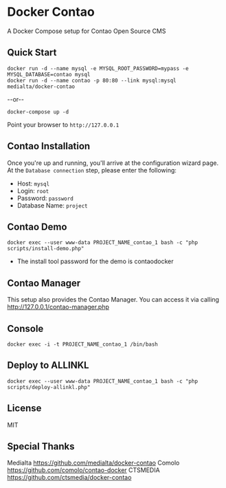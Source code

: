 Docker Contao
===

A Docker Compose setup for Contao Open Source CMS

Quick Start
---

```
docker run -d --name mysql -e MYSQL_ROOT_PASSWORD=mypass -e MYSQL_DATABASE=contao mysql
docker run -d --name contao -p 80:80 --link mysql:mysql medialta/docker-contao
```

--or--

```
docker-compose up -d
```

Point your browser to `http://127.0.0.1`

Contao Installation
---

Once you're up and running, you'll arrive at the configuration wizard page. At the `Database connection` step, please enter the following:

- Host: `mysql`
- Login: `root`
- Password: `password`
- Database Name: `project`

Contao Demo
---

    docker exec --user www-data PROJECT_NAME_contao_1 bash -c "php scripts/install-demo.php"

* The install tool password for the demo is contaodocker

Contao Manager
---
This setup also provides the Contao Manager. You can access it via calling http://127.0.0.1/contao-manager.php

Console
---

    docker exec -i -t PROJECT_NAME_contao_1 /bin/bash

Deploy to ALLINKL
---

    docker exec --user www-data PROJECT_NAME_contao_1 bash -c "php scripts/deploy-allinkl.php"

License
---

MIT

Special Thanks
--------------

Medialta https://github.com/medialta/docker-contao
Comolo https://github.com/comolo/contao-docker
CTSMEDIA https://github.com/ctsmedia/docker-contao

